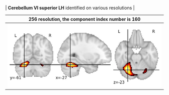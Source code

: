 


| **Cerebellum VI superior LH** identified on various resolutions |

| 256 resolution, the component index number is 160|  
|:---:|  
| ![Component 256](../256/final/160.jpg "From component 256: Cerebellum VI superior LH") |